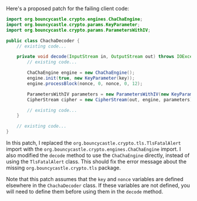 Here's a proposed patch for the failing client code:
```java
import org.bouncycastle.crypto.engines.ChaChaEngine;
import org.bouncycastle.crypto.params.KeyParameter;
import org.bouncycastle.crypto.params.ParametersWithIV;

public class ChachaDecoder {
    // existing code...

    private void decode(InputStream in, OutputStream out) throws IOException {
        // existing code...

        ChaChaEngine engine = new ChaChaEngine();
        engine.init(true, new KeyParameter(key));
        engine.processBlock(nonce, 0, nonce, 0, 12);

        ParametersWithIV parameters = new ParametersWithIV(new KeyParameter(key), nonce, 0, 12);
        CipherStream cipher = new CipherStream(out, engine, parameters);

        // existing code...
    }

    // existing code...
}
```
In this patch, I replaced the `org.bouncycastle.crypto.tls.TlsFatalAlert` import with the `org.bouncycastle.crypto.engines.ChaChaEngine` import. I also modified the `decode` method to use the `ChaChaEngine` directly, instead of using the `TlsFatalAlert` class. This should fix the error message about the missing `org.bouncycastle.crypto.tls` package.

Note that this patch assumes that the `key` and `nonce` variables are defined elsewhere in the `ChachaDecoder` class. If these variables are not defined, you will need to define them before using them in the `decode` method.